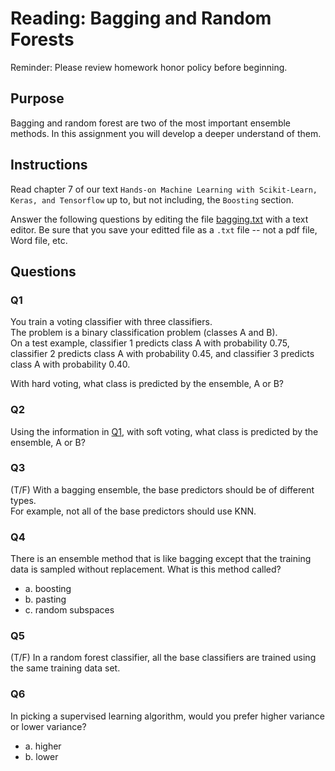 # Reading: Bagging and Random Forests

Reminder:
Please review homework honor policy before beginning.

## Purpose

Bagging and random forest are two of the most important ensemble methods.
In this assignment you will develop a deeper understand of them.

## Instructions

Read chapter 7 of our text `Hands-on Machine Learning with Scikit-Learn, Keras, and Tensorflow` up to, but not including, the `Boosting` section.

Answer the following questions by editing the file [bagging.txt](bagging.txt) with a text editor.
Be sure that you save your editted file as a `.txt` file -- not a pdf file, Word file, etc.

## Questions

### Q1

You train a voting classifier with three classifiers.   
The problem is a binary classification problem (classes A and B).  
On a test example, classifier 1 predicts class A with probability 0.75, classifier 2 predicts class A with probability 0.45, and classifier 3 predicts class A with probability 0.40.

With hard voting, what class is predicted by the ensemble, A or B?

### Q2
Using the information in [Q1](#Q1), with soft voting, what class is predicted by the ensemble, A or B?

### Q3
(T/F)  With a bagging ensemble, the base predictors should be of different types.  
For example, not all of the base predictors should use KNN.

### Q4
There is an ensemble method that is like bagging except that the training data is sampled without replacement.  What is this method called?

- a. boosting
- b. pasting
- c. random subspaces

### Q5
(T/F) In a random forest classifier, all the base classifiers are trained using the same training data set.

### Q6
In picking a supervised learning algorithm, would you prefer higher variance or lower variance?
- a. higher
- b. lower


